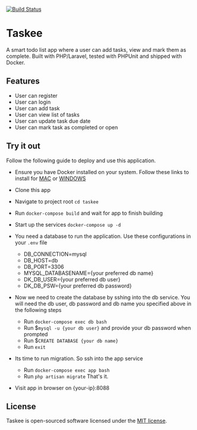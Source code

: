 <p>
<a href="https://travis-ci.org/kunsal/taskee"><img src="https://travis-ci.com/kunsal/taskee.svg?branch=develop" alt="Build Status"></a>

</p>

# Taskee

A smart todo list app where a user can add tasks, view and mark them as complete. Built with PHP/Laravel, tested with PHPUnit and shipped with Docker. 

## Features

- User can register
- User can login
- User can add task
- User can view list of tasks
- User can update task due date
- User can mark task as completed or open

## Try it out

Follow the following guide to deploy and use this application.

- Ensure you have Docker installed on your system. Follow these links to install for [MAC](https://docs.docker.com/docker-for-mac/install) or [WINDOWS](https://docs.docker.com/docker-for-windows/install)

- Clone this app

- Navigate to project root `cd taskee`

- Run `docker-compose build` and wait for app to finish building

- Start up the services `docker-compose up -d`

- You need a database to run the application. Use these configurations in your `.env` file
    - DB_CONNECTION=mysql
    - DB_HOST=db 
    - DB_PORT=3306
    - MYSQL_DATABASENAME={your preferred db name}
    - DK_DB_USER={your preferred db user}
    - DK_DB_PSW={your preferred db password}
    
- Now we need to create the database by sshing into the db service. You will need the db user, db password and db name you specified above in the following steps

    - Run `docker-compose exec db bash`
    - Run $`mysql -u {your db user}` and provide your db password when prompted
    - Run $`CREATE DATABASE {your db name}`
    - Run `exit`

- Its time to run migration. So ssh into the app service
    - Run `docker-compose exec app bash`
    - Run `php artisan migrate`
    That's it. 
    
- Visit app in browser on {your-ip}:8088
  

## License

Taskee is open-sourced software licensed under the [MIT license](https://opensource.org/licenses/MIT).
